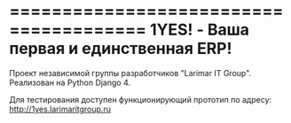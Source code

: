 =======================================
1YES! - Ваша первая и единственная ERP!
=======================================
Проект независимой группы разработчиков "Larimar IT Group".
Реализован на Python Django 4.

Для тестирования доступен функционирующий прототип по адресу: http://1yes.larimaritgroup.ru
